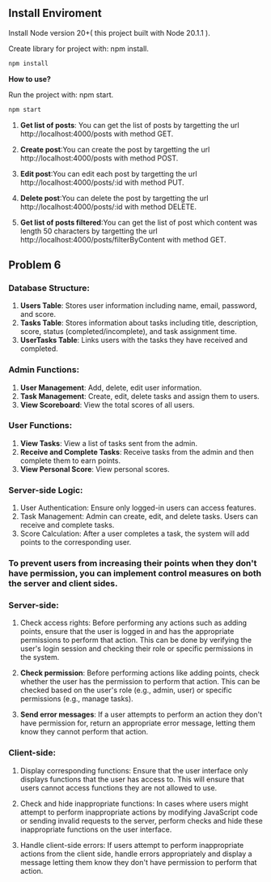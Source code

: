 ## Install Enviroment
Install Node version 20+( this project built with Node 20.1.1 ).

Create library for project with: npm install.

``` bash
npm install
```
**How to use?**

Run the project with: npm start.

``` bash
npm start
```

1. **Get list of posts**: You can get the list of posts by targetting the url http://localhost:4000/posts with method GET.

1. **Create post**:You can create the post by targetting the url http://localhost:4000/posts with method POST.

1. **Edit post**:You can edit each post by targetting the url http://localhost:4000/posts/:id with method PUT.

1. **Delete post**:You can delete the post by targetting the url http://localhost:4000/posts/:id with method DELETE.

1. **Get list of posts filtered**:You can get the list of post which content was length 50 characters by targetting the url 
http://localhost:4000/posts/filterByContent with method GET.

## Problem 6

### Database Structure:
1. **Users Table**: Stores user information including name, email, password, and score.
2. **Tasks Table**: Stores information about tasks including title, description, score, status (completed/incomplete), and task assignment time.
3. **UserTasks Table**: Links users with the tasks they have received and completed.

### Admin Functions:
1. **User Management**: Add, delete, edit user information.
2. **Task Management**: Create, edit, delete tasks and assign them to users.
3. **View Scoreboard**: View the total scores of all users.

### User Functions:
1. **View Tasks**: View a list of tasks sent from the admin.
2. **Receive and Complete Tasks**: Receive tasks from the admin and then complete them to earn points.
3. **View Personal Score**: View personal scores.

### Server-side Logic:
1. User Authentication: Ensure only logged-in users can access features.
2. Task Management: Admin can create, edit, and delete tasks. Users can receive and complete tasks.
3. Score Calculation: After a user completes a task, the system will add points to the corresponding user.

### To prevent users from increasing their points when they don't have permission, you can implement control measures on both the server and client sides.

### Server-side:
1. Check access rights: Before performing any actions such as adding points, ensure that the user is logged in and has the appropriate permissions to perform that action. This can be done by verifying the user's login session and checking their role or specific permissions in the system.

2. **Check permission**: 
Before performing actions like adding points, check whether the user has the permission to perform that action. This can be checked based on the user's role (e.g., admin, user) or specific permissions (e.g., manage tasks).

3. **Send error messages**: If a user attempts to perform an action they don't have permission for, return an appropriate error message, letting them know they cannot perform that action.

### Client-side:
1. Display corresponding functions: Ensure that the user interface only displays functions that the user has access to. This will ensure that users cannot access functions they are not allowed to use.

2. Check and hide inappropriate functions: In cases where users might attempt to perform inappropriate actions by modifying JavaScript code or sending invalid requests to the server, perform checks and hide these inappropriate functions on the user interface.

3. Handle client-side errors: If users attempt to perform inappropriate actions from the client side, handle errors appropriately and display a message letting them know they don't have permission to perform that action.


